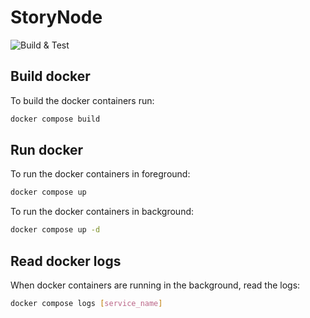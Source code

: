 # StoryNode

![Build & Test](https://github.com/JustElectron/StoryNode/actions/workflows/node.js.yml/badge.svg)

## Build docker
To build the docker containers run:
```bash
docker compose build
```

## Run docker
To run the docker containers in foreground:
```bash
docker compose up
```
To run the docker containers in background:
```bash
docker compose up -d
```

## Read docker logs
When docker containers are running in the background, read the logs:
```bash
docker compose logs [service_name]
```
